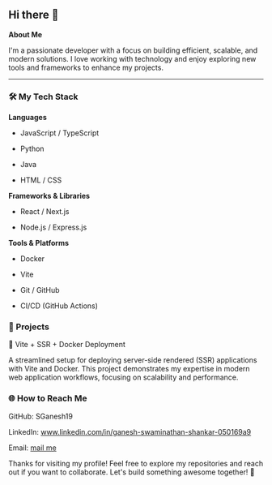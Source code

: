 ## Hi there 👋

**About Me**

I'm a passionate developer with a focus on building efficient, scalable, and modern solutions. I love working with technology and enjoy exploring new tools and frameworks to enhance my projects.

<hr>

### 🛠️ My Tech Stack

**Languages**

- JavaScript / TypeScript

- Python

- Java

- HTML / CSS

**Frameworks & Libraries**

- React / Next.js

- Node.js / Express.js

**Tools & Platforms**

- Docker

- Vite

- Git / GitHub

- CI/CD (GitHub Actions)

### 🌟 Projects

🚀 Vite + SSR + Docker Deployment

A streamlined setup for deploying server-side rendered (SSR) applications with Vite and Docker. This project demonstrates my expertise in modern web application workflows, focusing on scalability and performance.

### 🌐 How to Reach Me

GitHub: SGanesh19

LinkedIn: www.linkedin.com/in/ganesh-swaminathan-shankar-050169a9

Email: [mail me](marutiganesh1996@gmail.com)

Thanks for visiting my profile! Feel free to explore my repositories and reach out if you want to collaborate. Let's build something awesome together! 🚀


<!--
**SGanesh19/SGanesh19** is a ✨ _special_ ✨ repository because its `README.md` (this file) appears on your GitHub profile.

Here are some ideas to get you started:

- 🔭 I’m currently working on ...
- 🌱 I’m currently learning ...
- 👯 I’m looking to collaborate on ...
- 🤔 I’m looking for help with ...
- 💬 Ask me about ...
- 📫 How to reach me: ...
- 😄 Pronouns: ...
- ⚡ Fun fact: ...

🧠 AI Chatbot Integration

An AI-powered chatbot using OpenAI's API, integrated into a customer service platform. Built with Python and Flask to provide real-time support.

🛒 E-commerce Platform

A full-stack e-commerce application developed using React and Node.js, featuring product search, payment integration, and an admin dashboard.

-->
